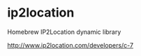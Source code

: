 ip2location
===========

Homebrew IP2Location dynamic library

http://www.ip2location.com/developers/c-7
